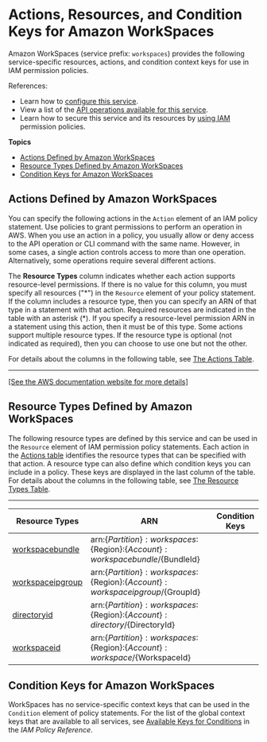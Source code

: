 # Actions, Resources, and Condition Keys for Amazon WorkSpaces<a name="list_amazonworkspaces"></a>

Amazon WorkSpaces \(service prefix: `workspaces`\) provides the following service\-specific resources, actions, and condition context keys for use in IAM permission policies\.

References:
+ Learn how to [configure this service](https://docs.aws.amazon.com/workspaces/latest/adminguide/)\.
+ View a list of the [API operations available for this service](https://docs.aws.amazon.com/workspaces/latest/api/)\.
+ Learn how to secure this service and its resources by [using IAM](https://docs.aws.amazon.com/workspaces/latest/adminguide/workspaces-access-control.html) permission policies\.

**Topics**
+ [Actions Defined by Amazon WorkSpaces](#amazonworkspaces-actions-as-permissions)
+ [Resource Types Defined by Amazon WorkSpaces](#amazonworkspaces-resources-for-iam-policies)
+ [Condition Keys for Amazon WorkSpaces](#amazonworkspaces-policy-keys)

## Actions Defined by Amazon WorkSpaces<a name="amazonworkspaces-actions-as-permissions"></a>

You can specify the following actions in the `Action` element of an IAM policy statement\. Use policies to grant permissions to perform an operation in AWS\. When you use an action in a policy, you usually allow or deny access to the API operation or CLI command with the same name\. However, in some cases, a single action controls access to more than one operation\. Alternatively, some operations require several different actions\.

The **Resource Types** column indicates whether each action supports resource\-level permissions\. If there is no value for this column, you must specify all resources \("\*"\) in the `Resource` element of your policy statement\. If the column includes a resource type, then you can specify an ARN of that type in a statement with that action\. Required resources are indicated in the table with an asterisk \(\*\)\. If you specify a resource\-level permission ARN in a statement using this action, then it must be of this type\. Some actions support multiple resource types\. If the resource type is optional \(not indicated as required\), then you can choose to use one but not the other\.

For details about the columns in the following table, see [The Actions Table](reference_policies_actions-resources-contextkeys.md#actions_table)\.


****  
[\[See the AWS documentation website for more details\]](http://docs.aws.amazon.com/IAM/latest/UserGuide/list_amazonworkspaces.html)

## Resource Types Defined by Amazon WorkSpaces<a name="amazonworkspaces-resources-for-iam-policies"></a>

The following resource types are defined by this service and can be used in the `Resource` element of IAM permission policy statements\. Each action in the [Actions table](#amazonworkspaces-actions-as-permissions) identifies the resource types that can be specified with that action\. A resource type can also define which condition keys you can include in a policy\. These keys are displayed in the last column of the table\. For details about the columns in the following table, see [The Resource Types Table](reference_policies_actions-resources-contextkeys.md#resources_table)\.


****  

| Resource Types | ARN | Condition Keys | 
| --- | --- | --- | 
|   [ workspacebundle ](https://docs.aws.amazon.com/workspaces/latest/adminguide/bundles.html)  |  arn:$\{Partition\}:workspaces:$\{Region\}:$\{Account\}:workspacebundle/$\{BundleId\}  |  | 
|   [ workspaceipgroup ](https://docs.aws.amazon.com/workspaces/latest/adminguide/amazon-workspaces-ip-access-control-groups.html)  |  arn:$\{Partition\}:workspaces:$\{Region\}:$\{Account\}:workspaceipgroup/$\{GroupId\}  |  | 
|   [ directoryid ](https://docs.aws.amazon.com/workspaces/latest/adminguide/manage-workspaces-directory.html)  |  arn:$\{Partition\}:workspaces:$\{Region\}:$\{Account\}:directory/$\{DirectoryId\}  |  | 
|   [ workspaceid ](https://docs.aws.amazon.com/workspaces/latest/adminguide/wsp_workspace_management.html)  |  arn:$\{Partition\}:workspaces:$\{Region\}:$\{Account\}:workspace/$\{WorkspaceId\}  |  | 

## Condition Keys for Amazon WorkSpaces<a name="amazonworkspaces-policy-keys"></a>

WorkSpaces has no service\-specific context keys that can be used in the `Condition` element of policy statements\. For the list of the global context keys that are available to all services, see [Available Keys for Conditions](reference_policies_condition-keys.html#AvailableKeys) in the *IAM Policy Reference*\.